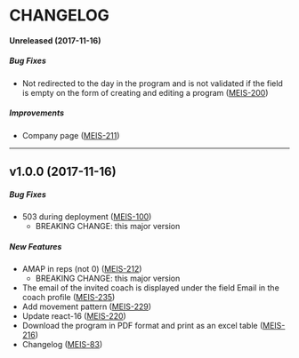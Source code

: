 # CHANGELOG

#### Unreleased  (2017-11-16)

##### Bug Fixes

*  Not redirected to the day in the program and is not validated if the field is empty on the form of creating and editing a program ([MEIS-200](https://jira.kingmuffin.com/browse/MEIS-200))

##### Improvements

*  Company page ([MEIS-211](https://jira.kingmuffin.com/browse/MEIS-211))

-------------
##  v1.0.0 (2017-11-16)

##### Bug Fixes

*  503 during deployment ([MEIS-100](https://jira.kingmuffin.com/browse/MEIS-100))
    - BREAKING CHANGE: this major version

##### New Features

*  AMAP in reps (not 0) ([MEIS-212](https://jira.kingmuffin.com/browse/MEIS-212))
    - BREAKING CHANGE: this major version
*  The email of the invited coach is displayed under the field Email in the coach profile ([MEIS-235](https://jira.kingmuffin.com/browse/MEIS-235))
*  Add movement pattern ([MEIS-229](https://jira.kingmuffin.com/browse/MEIS-229))
*  Update react-16 ([MEIS-220](https://jira.kingmuffin.com/browse/MEIS-220))
*  Download the program in PDF format and print as an excel table ([MEIS-216](https://jira.kingmuffin.com/browse/MEIS-216))
*  Changelog ([MEIS-83](https://jira.kingmuffin.com/browse/MEIS-83))
